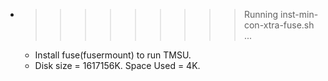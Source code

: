 * >>>>>>>>> Running inst-min-con-xtra-fuse.sh ...
  * Install fuse(fusermount) to run TMSU.
  * Disk size = 1617156K. Space Used = 4K.

